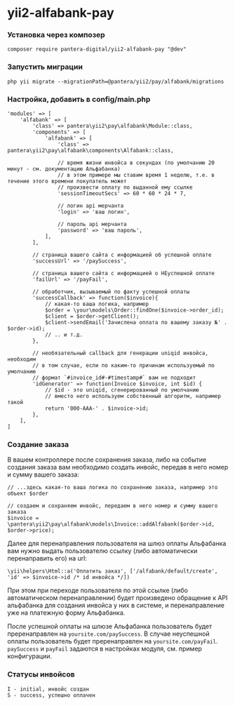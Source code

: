 # yii2-alfabank-pay

### Установка через композер
```
composer require pantera-digital/yii2-alfabank-pay "@dev"
```

### Запустить миграции
```
php yii migrate --migrationPath=@pantera/yii2/pay/alfabank/migrations
```

### Настройка, добавить в config/main.php

```
'modules' => [
    'alfabank' => [
        'class' => pantera\yii2\pay\alfabank\Module::class,
        'components' => [
            'alfabank' => [
                'class' => pantera\yii2\pay\alfabank\components\Alfabank::class,
                
                // время жизни инвойса в секундах (по умолчанию 20 минут - см. документацию Альфабанка)
                // в этом примере мы ставим время 1 неделю, т.е. в течение этого времени покупатель может
                // произвести оплату по выданной ему ссылке
                'sessionTimeoutSecs' => 60 * 60 * 24 * 7,
                
                // логин api мерчанта
                'login' => 'ваш логин',
                
                // пароль api мерчанта
                'password' => 'ваш пароль',
            ],
        ],
        
        // страница вашего сайта с информацией об успешной оплате
        'successUrl' => '/paySuccess',
        
        // страница вашего сайта с информацией о НЕуспешной оплате
        'failUrl' => '/payFail',
        
        // обработчик, вызываемый по факту успешной оплаты
        'successCallback' => function($invoice){
            // какая-то ваша логика, например
            $order = \your\models\Order::findOne($invoice->order_id);
            $client = $order->getClient();
            $client->sendEmail('Зачислена оплата по вашему заказу №' . $order->id);
            // .. и т.д.
        },

        // необязательный callback для генерации uniqid инвойса, необходим
        // в том случае, если по каким-то причинам используемый по умолчанию
        // формат `#invoice_id#-#timestamp#` вам не подходит
        'idGenerator' => function(Invoice $invoice, int $id) {
            // $id - это uniqid, сгенерированный по умолчанию
            // вместо него используем собственный алгоритм, например такой
            return '000-AAA-' . $invoice->id;
        },
    ],
]
```

### Создание заказа

В вашем контроллере после сохранения заказа, либо на событие создания заказа вам необходимо создать инвойс, передав в него номер и сумму вашего заказа:

```
// ...здесь какая-то ваша логика по сохранению заказа, например это объект $order

// создаем и сохраняем инвойс, передаем в него номер и сумму вашего заказа
$invoice = \pantera\yii2\pay\alfabank\models\Invoice::addAlfabank($order->id, $order->price);
```

Далее для перенаправления пользователя на шлюз оплаты Альфабанка вам нужно выдать пользователю ссылку (либо автоматически перенаправить его) на url:

```
\yii\helpers\Html::a('Оплатить заказ', ['/alfabank/default/create', 'id' => $invoice->id /* id инвойса */])
```

При этом при переходе пользователя по этой ссылке (либо автоматическом перенаправлении) будет произведено обращение к API альфабанка для создания инвойса у них в системе, и перенаправление уже на платежную форму Альфабанка.

После успешной оплаты на шлюзе Альфабанка пользователь будет преренаправлен на `yoursite.com/paySuccess`. В случае неуспешной оплаты пользователь будет преренаправлен на `yoursite.com/payFail`. `paySuccess` и `payFail` задаются в настройках модуля, см. пример конфигурации.

### Статусы инвойсов
```
I - initial, инвойс создан
S - success, успешно оплачен
```
